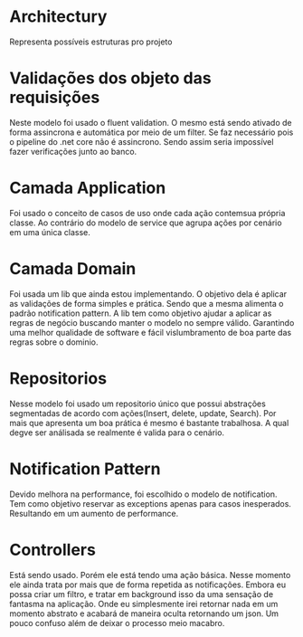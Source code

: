 # Architectury
Representa possíveis estruturas pro projeto 

# Validações dos objeto das requisições
Neste modelo foi usado o fluent validation. O mesmo está sendo ativado de forma assincrona e automática por meio de um filter. Se faz necessário pois o pipeline do .net core não é assincrono. Sendo assim seria impossível fazer verificações junto ao banco. 

# Camada Application
Foi usado o conceito de casos de uso onde cada ação contemsua própria classe. Ao contrário do modelo de service que agrupa ações por cenário em uma única classe.

# Camada Domain
Foi usada um lib que ainda estou implementando. O objetivo dela é aplicar as validações de forma simples e prática. Sendo que a mesma alimenta o padrão notification pattern.
A lib tem como objetivo ajudar a aplicar as regras de negócio buscando manter o modelo no sempre válido. Garantindo uma melhor qualidade de software e fácil vislumbramento de boa parte das regras sobre o dominio.

# Repositorios
Nesse modelo foi usado um repositorio único que possui abstrações segmentadas de acordo com ações(Insert, delete, update, Search). Por mais que apresenta um boa prática é mesmo é bastante trabalhosa. A qual degve ser análisada se realmente é valida para o cenário.

# Notification Pattern 
Devido melhora na performance, foi escolhido o modelo de notification. Tem como objetivo reservar as exceptions apenas para casos inesperados. Resultando em um aumento de performance.

# Controllers
Está sendo usado. Porém ele está tendo uma ação básica. Nesse momento ele ainda trata por mais que de forma repetida as notificações. Embora eu possa criar um filtro, e tratar em background isso da uma sensação de fantasma na aplicação.
Onde eu simplesmente irei retornar nada em um momento abstrato e acabará de maneira oculta retornando um json. Um pouco confuso além de deixar o processo meio macabro.
